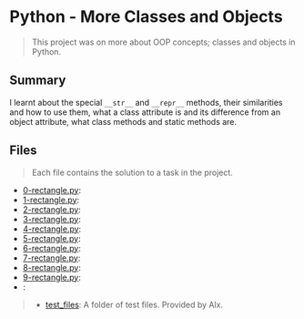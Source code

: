 # Python - More Classes and Objects

> This project was on more about OOP concepts;  classes and objects in Python.

## Summary

I learnt about the special `__str__` and `__repr__` methods, their similarities and how to use them, what a class attribute is and its difference from an object attribute, what class methods and static methods are.

## Files

> Each file contains the solution to a task in the project.

- [0-rectangle.py](https://github.com/Ebube-Ochemba/alx-higher_level_programming/blob/master/0x08-python-more_classes/0-rectangle.py):
- [1-rectangle.py](https://github.com/Ebube-Ochemba/alx-higher_level_programming/blob/master/0x08-python-more_classes/1-rectangle.py):
- [2-rectangle.py](https://github.com/Ebube-Ochemba/alx-higher_level_programming/blob/master/0x08-python-more_classes/2-rectangle.py):
- [3-rectangle.py](https://github.com/Ebube-Ochemba/alx-higher_level_programming/blob/master/0x08-python-more_classes/3-rectangle.py):
- [4-rectangle.py](https://github.com/Ebube-Ochemba/alx-higher_level_programming/blob/master/0x08-python-more_classes/4-rectangle.py):
- [5-rectangle.py](https://github.com/Ebube-Ochemba/alx-higher_level_programming/blob/master/0x08-python-more_classes/5-rectangle.py):
- [6-rectangle.py](https://github.com/Ebube-Ochemba/alx-higher_level_programming/blob/master/0x08-python-more_classes/6-rectangle.py):
- [7-rectangle.py](https://github.com/Ebube-Ochemba/alx-higher_level_programming/blob/master/0x08-python-more_classes/7-rectangle.py):
- [8-rectangle.py](https://github.com/Ebube-Ochemba/alx-higher_level_programming/blob/master/0x08-python-more_classes/8-rectangle.py):
- [9-rectangle.py](https://github.com/Ebube-Ochemba/alx-higher_level_programming/blob/master/0x08-python-more_classes/9-rectangle.py):
- []():

> - [test_files](https://github.com/Ebube-Ochemba/alx-higher_level_programming/blob/master/0x08-python-more_classes/test_files): A folder of test files. Provided by Alx.

